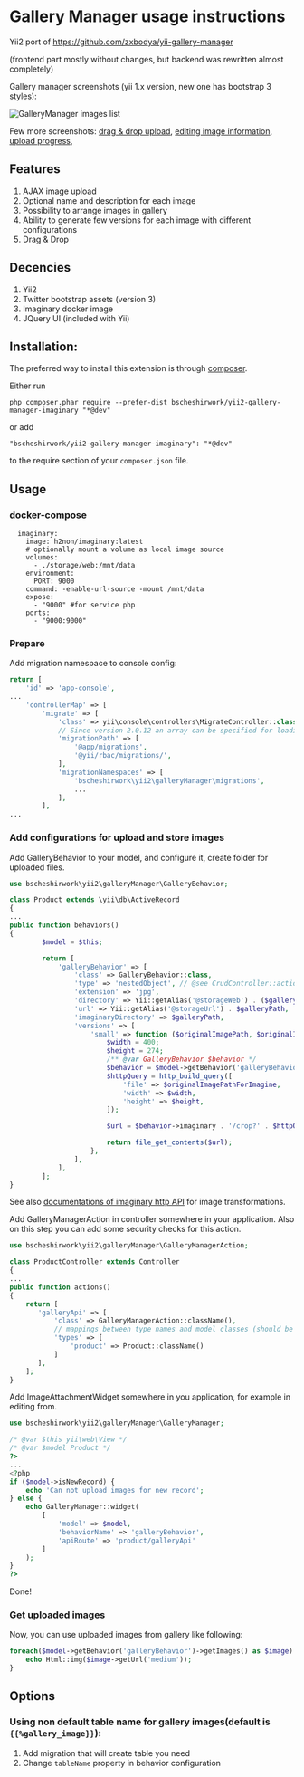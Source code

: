 # Gallery Manager usage instructions

Yii2 port of https://github.com/zxbodya/yii-gallery-manager

(frontend part mostly without changes, but backend was rewritten almost completely)

Gallery manager screenshots (yii 1.x version, new one has bootstrap 3 styles):

![GalleryManager images list](http://zxbodya.cc.ua/scrup/ci/eh1n1th6o0c80.png "Gallery Manager Screenshot")

Few more screenshots:
[drag & drop upload](http://zxbodya.cc.ua/scrup/6w/64q4icig84oo0.png "Drag & Drop image upload"), [editing image information](http://zxbodya.cc.ua/scrup/za/gfc68h5b4gksg.png "Edit image information"), [upload progress](http://zxbodya.cc.ua/scrup/8v/tijrezh7oksk8.png "upload progress"), 


## Features

1. AJAX image upload
2. Optional name and description for each image
3. Possibility to arrange images in gallery
4. Ability to generate few versions for each image with different configurations
5. Drag & Drop

## Decencies

1. Yii2
2. Twitter bootstrap assets (version 3)
3. Imaginary docker image
4. JQuery UI (included with Yii)

## Installation:
The preferred way to install this extension is through [composer](https://getcomposer.org/).

Either run

`php composer.phar require --prefer-dist bscheshirwork/yii2-gallery-manager-imaginary "*@dev"`

or add

`"bscheshirwork/yii2-gallery-manager-imaginary": "*@dev"`

to the require section of your `composer.json` file.

## Usage

### docker-compose
```
  imaginary:
    image: h2non/imaginary:latest
    # optionally mount a volume as local image source
    volumes:
      - ./storage/web:/mnt/data
    environment:
      PORT: 9000
    command: -enable-url-source -mount /mnt/data
    expose:
      - "9000" #for service php
    ports:
      - "9000:9000"
```

### Prepare
Add migration namespace to console config:

```php
return [
    'id' => 'app-console',
...
    'controllerMap' => [
        'migrate' => [
            'class' => yii\console\controllers\MigrateController::class,
            // Since version 2.0.12 an array can be specified for loading migrations from multiple sources.
            'migrationPath' => [
                '@app/migrations',
                '@yii/rbac/migrations/',
            ],
            'migrationNamespaces' => [
                'bscheshirwork\yii2\galleryManager\migrations',
                ...
            ],
        ],
...
```

### Add configurations for upload and store images

Add GalleryBehavior to your model, and configure it, create folder for uploaded files.

```php
use bscheshirwork\yii2\galleryManager\GalleryBehavior;

class Product extends \yii\db\ActiveRecord 
{
...
public function behaviors()
{
        $model = $this;

        return [
            'galleryBehavior' => [
                'class' => GalleryBehavior::class,
                'type' => 'nestedObject', // @see CrudController::actions()
                'extension' => 'jpg',
                'directory' => Yii::getAlias('@storageWeb') . ($galleryPath = '/images/gallery/product'),
                'url' => Yii::getAlias('@storageUrl') . $galleryPath,
                'imaginaryDirectory' => $galleryPath,
                'versions' => [
                    'small' => function ($originalImagePath, $originalImagePathForImagine) use ($model) {
                        $width = 400;
                        $height = 274;
                        /** @var GalleryBehavior $behavior */
                        $behavior = $model->getBehavior('galleryBehavior');
                        $httpQuery = http_build_query([
                            'file' => $originalImagePathForImagine,
                            'width' => $width,
                            'height' => $height,
                        ]);

                        $url = $behavior->imaginary . '/crop?' . $httpQuery;

                        return file_get_contents($url);
                    },
                ],
            ],
        ];
}
```

See also [documentations of imaginary http API](https://github.com/h2non/imaginary#http-api) for image transformations. 

Add GalleryManagerAction in controller somewhere in your application. Also on this step you can add some security checks for this action.

```php
use bscheshirwork\yii2\galleryManager\GalleryManagerAction;

class ProductController extends Controller
{
...
public function actions()
{
    return [
       'galleryApi' => [
           'class' => GalleryManagerAction::className(),
           // mappings between type names and model classes (should be the same as in behaviour)
           'types' => [
               'product' => Product::className()
           ]
       ],
    ];
}
```
        
Add ImageAttachmentWidget somewhere in you application, for example in editing from.

```php
use bscheshirwork\yii2\galleryManager\GalleryManager;

/* @var $this yii\web\View */
/* @var $model Product */
?>
...
<?php
if ($model->isNewRecord) {
    echo 'Can not upload images for new record';
} else {
    echo GalleryManager::widget(
        [
            'model' => $model,
            'behaviorName' => 'galleryBehavior',
            'apiRoute' => 'product/galleryApi'
        ]
    );
}
?>
```
        
Done!

### Get uploaded images
Now, you can use uploaded images from gallery like following:

```php
foreach($model->getBehavior('galleryBehavior')->getImages() as $image) {
    echo Html::img($image->getUrl('medium'));
}
```


## Options 

### Using non default table name for gallery images(default is `{{%gallery_image}}`):

1. Add migration that will create table you need
2. Change `tableName` property in behavior configuration
